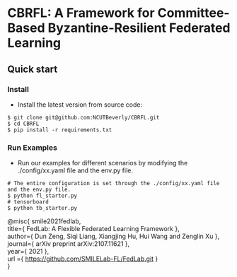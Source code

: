# CBRFL: A Framework for Committee-Based Byzantine-Resilient Federated Learning

## Quick start

### Install

- Install the latest version from source code:
```
$ git clone git@github.com:NCUTBeverly/CBRFL.git
$ cd CBRFL
$ pip install -r requirements.txt
```


### Run Examples

- Run our examples for different scenarios by modifying the ./config/xx.yaml file and the env.py file.
```
# The entire configuration is set through the ./config/xx.yaml file and the env.py file.
$ python fl_starter.py
# tensorboard
$ python tb_starter.py
```

@misc{ smile2021fedlab,\
    title={ FedLab: A Flexible Federated Learning Framework },\
    author={ Dun Zeng, Siqi Liang, Xiangjing Hu, Hui Wang and Zenglin Xu },\
    journal={ arXiv preprint arXiv:2107.11621 },\
    year={ 2021 },\
    url ={ https://github.com/SMILELab-FL/FedLab.git }\
}
